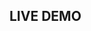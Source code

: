 ## LIVE DEMO

<dumlj-stackblitz height="47vw" src="@dumlj-example/dynamic-envs-webpack-plugin"></dumlj-stackblitz>
